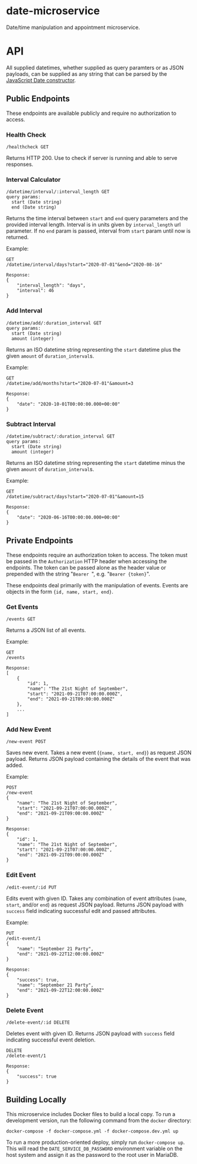 # date-microservice
Date/time manipulation and appointment microservice.  

# API

All supplied datetimes, whether supplied as query paramters or as JSON payloads, can be supplied as any string that can be parsed by the [JavaScript Date constructor](https://developer.mozilla.org/en-US/docs/Web/JavaScript/Reference/Global_Objects/Date/Date).  

## Public Endpoints
These endpoints are available publicly and require no authorization to access.  

### Health Check

```
/healthcheck GET
```

Returns HTTP 200. Use to check if server is running and able to serve responses.  

### Interval Calculator

```
/datetime/interval/:interval_length GET
query params: 
  start (Date string)
  end (Date string)
```

Returns the time interval between `start` and `end` query parameters and the provided interval length. Interval is in units given by `interval_length` url parameter. If no `end` param is passed, interval from `start` param until now is returned.  

Example:

```
GET
/datetime/interval/days?start="2020-07-01"&end="2020-08-16"

Response:
{
    "interval_length": "days",
    "interval": 46
}
```

### Add Interval

```
/datetime/add/:duration_interval GET
query params:
  start (Date string)
  amount (integer)
```

Returns an ISO datetime string representing the `start` datetime plus the given `amount` of `duration_interval`s.  

Example:

```
GET
/datetime/add/months?start="2020-07-01"&amount=3

Response:
{
    "date": "2020-10-01T00:00:00.000+00:00"
}
```

### Subtract Interval
```
/datetime/subtract/:duration_interval GET
query params:
  start (Date string)
  amount (integer)
```

Returns an ISO datetime string representing the `start` datetime minus the given `amount` of `duration_interval`s.  

Example:

```
GET
/datetime/subtract/days?start="2020-07-01"&amount=15

Response:
{
    "date": "2020-06-16T00:00:00.000+00:00"
}
```

## Private Endpoints
These endpoints require an authorization token to access. The token must be passed in the `Authorization` HTTP header when accessing the endpoints. The token can be passed alone as the header value or prepended with the string "`Bearer `", e.g. "`Bearer {token}`".  

These endpoints deal primarily with the manipulation of events. Events are objects in the form `{id, name, start, end}`.  

### Get Events

```
/events GET
```

Returns a JSON list of all events.  

Example:

```
GET
/events

Response:
[
    {
        "id": 1,
        "name": "The 21st Night of September",
        "start": "2021-09-21T07:00:00.000Z",
        "end": "2021-09-21T09:00:00.000Z"
    },
    ...
]
```

### Add New Event

```
/new-event POST
```

Saves new event. Takes a new event (`{name, start, end}`) as request JSON payload. Returns JSON payload containing the details of the event that was added.

Example:

```
POST
/new-event
{
    "name": "The 21st Night of September",
    "start": "2021-09-21T07:00:00.000Z",
    "end": "2021-09-21T09:00:00.000Z"
}

Response:
{
    "id": 1,
    "name": "The 21st Night of September",
    "start": "2021-09-21T07:00:00.000Z",
    "end": "2021-09-21T09:00:00.000Z"
}
```


### Edit Event

```
/edit-event/:id PUT
```

Edits event with given ID. Takes any combination of event attributes (`name`, `start`, and/or `end`) as request JSON payload. Returns JSON payload with `success` field indicating successful edit and passed attributes.

Example:

```
PUT
/edit-event/1
{
    "name": "September 21 Party",
    "end": "2021-09-22T12:00:00.000Z"
}

Response:
{
    "success": true,
    "name": "September 21 Party",
    "end": "2021-09-22T12:00:00.000Z"
}
```

### Delete Event

```
/delete-event/:id DELETE
```

Deletes event with given ID. Returns JSON payload with `success` field indicating successful event deletion.

```
DELETE
/delete-event/1

Response:
{
    "success": true
}
```

## Building Locally

This microservice includes Docker files to build a local copy. To run a development version, run the following command from the `docker` directory:

```
docker-compose -f docker-compose.yml -f docker-compose.dev.yml up
```

To run a more production-oriented deploy, simply run `docker-compose up`. This will read the `DATE_SERVICE_DB_PASSWORD` environment variable on the host system and assign it as the password to the root user in MariaDB.
